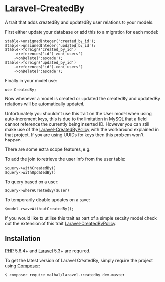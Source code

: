 # Laravel-CreatedBy
A trait that adds createdBy and updatedBy user relations to your models.

First either update your database or add this to a migration for each model:

    $table->unsignedInteger('created_by_id');
    $table->unsignedInteger('updated_by_id');
    $table->foreign('created_by_id')
        ->references('id')->on('users')
        ->onDelete('cascade');
    $table->foreign('updated_by_id')
        ->references('id')->on('users')
        ->onDelete('cascade');

Finally in your model use:

    use CreatedBy;

Now whenever a model is created or updated the createdBy and updatedBy relations will be automatically updated.

Unfortunately you shouldn't use this trait on the User model when using auto-increment keys, this is due to the limitation in MySQL that a field cannot reference the currently being inserted ID. However you can still make use of the [Laravel-CreatedByPolicy](https://github.com/malhal/Laravel-CreatedByPolicy) with the workaround explained in that project. If you are using UUIDs for keys then this problem won't happen.

There are some extra scope features, e.g.

To add the join to retrieve the user info from the user table:

    $query->withCreatedBy()
    $query->withUpdatedBy()
    
To query based on a user:

    $query->whereCreatedBy($user)
    
To temporarily disable updates on a save:

    $model->saveWithoutCreatedBy();

If you would like to utilise this trait as part of a simple secuity model check out the extension of this trait [Laravel-CreatedByPolicy](https://github.com/malhal/Laravel-CreatedByPolicy).
    
## Installation

[PHP](https://php.net) 5.6.4+ and [Laravel](http://laravel.com) 5.3+ are required.

To get the latest version of Laravel CreatedBy, simply require the project using [Composer](https://getcomposer.org):

```bash
$ composer require malhal/laravel-createdby dev-master
```
